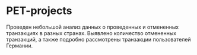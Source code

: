 # PET-projects
Проведен небольшой анализ данных о проведенных и отмененных транзакциях в разных странах. Выявлено количество отмененных транзакций, а также подробно рассмотрены транзакции пользователей Германии.
